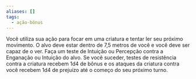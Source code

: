 ```yaml
---
aliases: []
tags:
  - ação-bônus
---
```

 
Você utiliza sua ação para focar em uma criatura e tentar ler seu próximo movimento. O alvo deve estar dentro de 7,5 metros de você e você deve ser capaz de o ver. Faça um teste de Intuição ou Percepção contra a Enganação ou Intuição do alvo. Se você suceder, testes de resistência contra a criatura recebem 1d4 de bônus e os ataques da criatura contra você recebem 1d4 de prejuízo até o começo do seu próximo turno.